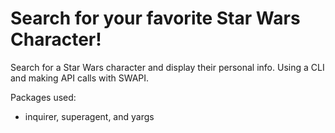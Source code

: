 # Search for your favorite Star Wars Character!
Search for a Star Wars character and display their personal info. Using a CLI and making API calls with SWAPI.

Packages used: 
- inquirer, superagent, and yargs
